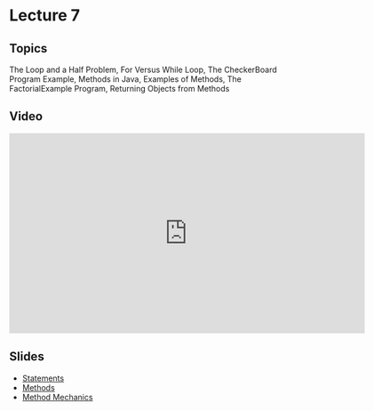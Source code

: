 # Lecture 7

## Topics

The Loop and a Half Problem, For Versus While Loop, The CheckerBoard Program Example, Methods in Java, Examples of Methods, The FactorialExample Program, Returning Objects from Methods

## Video

<iframe width="640" height="360" src="http://www.youtube.com/embed/3oM9yT9kBBc?feature=player_detailpage" frameborder="0" allowfullscreen></iframe>

## Slides

* [Statements](06-statements.pdf)
* [Methods](07-methods.pdf)
* [Method Mechanics](07-method-mechanics.pdf)
